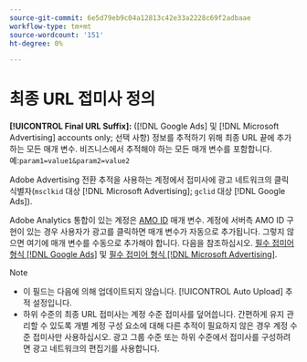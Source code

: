 ```yaml
---
source-git-commit: 6e5d79eb9c04a12813c42e33a2228c69f2adbaae
workflow-type: tm+mt
source-wordcount: '151'
ht-degree: 0%

---
```

# 최종 URL 접미사 정의

<!-- Used in many places; in inventory feed templates, it's actually called "Campaign Final URL Suffix," but leaving this generic anyway since it's a paragraph-level include file -->

**[!UICONTROL Final URL Suffix]:** ([!DNL Google Ads] 및 [!DNL Microsoft Advertising] accounts only; 선택 사항) 정보를 추적하기 위해 최종 URL 끝에 추가하는 모든 매개 변수. 비즈니스에서 추적해야 하는 모든 매개 변수를 포함합니다. 예:`param1=value1&param2=value2`

Adobe Advertising 전환 추적을 사용하는 계정에서 접미사에 광고 네트워크의 클릭 식별자(`msclkid` 대상 [!DNL Microsoft Advertising]; `gclid` 대상 [!DNL Google Ads]).

Adobe Analytics 통합이 있는 계정은 [AMO ID](/help/integrations/analytics/ids.md) 매개 변수. 계정에 서버측 AMO ID 구현이 있는 경우 사용자가 광고를 클릭하면 매개 변수가 자동으로 추가됩니다. 그렇지 않으면 여기에 매개 변수를 수동으로 추가해야 합니다. 다음을 참조하십시오. [필수 접미어 형식 [!DNL Google Ads]](/help/search-social-commerce/tracking/formats-click-tracking-google.md) 및 [필수 접미어 형식 [!DNL Microsoft Advertising]](/help/search-social-commerce/tracking/formats-click-tracking-microsoft.md).

>[!NOTE]
>
>* 이 필드는 다음에 의해 업데이트되지 않습니다. [!UICONTROL Auto Upload] 추적 설정입니다.
>* 하위 수준의 최종 URL 접미사는 계정 수준 접미사를 덮어씁니다. 간편하게 유지 관리할 수 있도록 개별 계정 구성 요소에 대해 다른 추적이 필요하지 않은 경우 계정 수준 접미사만 사용하십시오. 광고 그룹 수준 또는 하위 수준에서 접미사를 구성하려면 광고 네트워크의 편집기를 사용합니다.
